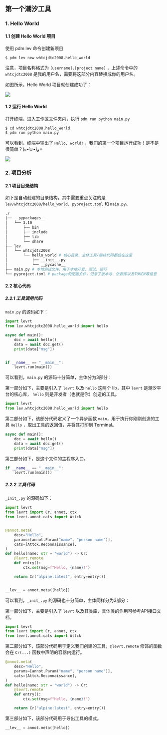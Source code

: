 ## 第一个潮汐工具

### 1. Hello World

#### 1.1 创建 Hello World 项目

使用 pdm lev 命令创建新项目

```bash
$ pdm lev new whtcjdtc2008.hello_world
```

注意，项目名称格式为 `[username].[project name]` ，上述命令中的 `whtcjdtc2008` 是我的用户名，需要将这部分内容替换成你的用户名。

如图所示，Hello World 项目就创建成功了：

![](https://levimg.s3.cn-northwest-1.amazonaws.com.cn/x/%E6%88%AA%E5%B1%8F2022-05-25+06.46.31.png)

#### 1.2 运行 Hello World

打开终端，进入工作区文件夹内，执行 `pdm run python main.py`

```bash
$ cd whtcjdtc2008.hello_world
$ pdm run python main.py
```

可以看到，终端中输出了 `Hello, world!` ，我们的第一个项目运行成功！是不是很简单？(๑•̀ㅂ•́)و✧

![](https://levimg.s3.cn-northwest-1.amazonaws.com.cn/x/%E6%88%AA%E5%B1%8F2022-05-25+06.56.29.png)

### 2. 项目分析

#### 2.1 项目目录结构

如下是自动创建的目录结构，其中需要重点关注的是 `lev/whtcjdtc2008/hello_world`、`pyproject.toml` 和 `main.py`。

```bash
./
├── __pypackages__
│   └── 3.10
│       ├── bin
│       ├── include
│       ├── lib
│       └── share
├── lev
│   └── whtcjdtc2008
│       └── hello_world # 核心目录，主体工具/编排代码都放在这里
│           ├── __init__.py
│           └── __pycache__
├── main.py # 本地测试文件，用于本地开发、测试、运行
└── pyproject.toml # package的配置文件，记录了版本号、依赖库以及TOKEN等信息
```

#### 2.2 核心代码

##### 2.2.1 工具调用代码

`main.py` 的源码如下：

```python
import levrt
from lev.whtcjdtc2008.hello_world import hello

async def main():
    doc = await hello()
    data = await doc.get()
    print(data["msg"])


if __name__ == "__main__":
    levrt.run(main())
```

可以看到，`main.py` 的源码十分简单，主体分为3部分：

第一部分如下，主要是引入了 `levrt` 以及 `hello` 这两个 lib，其中 `levrt` 是潮汐平台的核心库， `hello` 则是开发者（也就是你）创造的工具。

```python
import levrt
from lev.whtcjdtc2008.hello_world import hello
```

第二部分如下，该部分代码定义了一个异步函数 `main`，用于执行你刚刚创造的工具 `Hello` ，取出工具的返回值，并将其打印到 Terminal。
```python
async def main():
    doc = await hello()
    data = await doc.get()
    print(data["msg"])
```

第三部分如下，是这个文件的主程序入口。
```python
if __name__ == "__main__":
    levrt.run(main())
```

##### 2.2.2 工具代码

`_init_.py` 的源码如下：

```python
import levrt
from levrt import Cr, annot, ctx
from levrt.annot.cats import Attck


@annot.meta(
    desc="Hello",
    params=[annot.Param("name", "person name")],
    cats=[Attck.Reconnaissance],
)
def hello(name: str = "world") -> Cr:
    @levrt.remote
    def entry():
        ctx.set(msg=f"Hello, {name}!")

    return Cr("alpine:latest", entry=entry())


__lev__ = annot.meta([hello])
```

可以看到，`_init_.py` 的源码也十分简单，主体同样分为3部分：

第一部分如下，主要是引入了 `levrt` 以及其类库，具体类的作用可参考API接口文档。

```python
import levrt
from levrt import Cr, annot, ctx
from levrt.annot.cats import Attck
```

第二部分如下，该部分代码用于定义我们创建的工具，`@levrt.remote` 修饰的函数会在 `Cr(...)` 函数中声明的容器内运行。

```python
@annot.meta(
    desc="Hello",
    params=[annot.Param("name", "person name")],
    cats=[Attck.Reconnaissance],
)
def hello(name: str = "world") -> Cr:
    @levrt.remote
    def entry():
        ctx.set(msg=f"Hello, {name}!")

    return Cr("alpine:latest", entry=entry())
```

第三部分如下，该部分代码用于导出工具的模式。

```python
__lev__ = annot.meta([hello])
```
